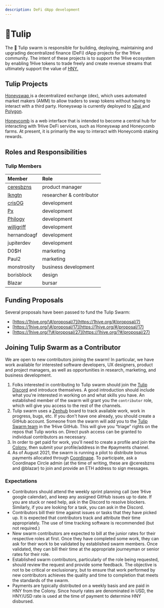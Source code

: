```yaml
---
description: DeFi dApp development
---
```


# 🌷Tulip

The 🌷 Tulip swarm is responsible for building, deploying, maintaining and upgrading decentralized finance \(DeFi\) dApp projects for the 1Hive community. The intent of these projects is to support the 1Hive ecosystem by enabling 1Hive tokens to trade freely and create revenue streams that ultimately support the value of [HNY.](../../projects/honey/)

## Tulip Projects

[Honeyswap ](https://honeyswap.org/)is a decentralized exchange \(dex\), which uses automated market makers \(AMM\) to allow traders to swap tokens without having to interact with a third party. Honeyswap is currently deployed to [xDai ](../../projects/honeyswap/honeyswap-on-xdai-1.md)and [Polygon](../../projects/honeyswap/honeyswap-on-polygon.md). 

[Honeycomb](https://1hive.io/#/) is a web interface that is intended to become a central hub for interacting with 1Hive DeFi services, such as Honeyswap and Honeycomb farms. At present, it is primarily the way to interact with Honeycomb staking rewards.

## Roles and Responsibilities

### Tulip Members

| Member | Role |
| :--- | :--- |
| [ceresbzns](https://github.com/ceresbzns/) | product manager |
| [lkngtn](https://github.com/lkngtn) | researcher & contributor |
| [crisOG](https://github.com/crisog) | development |
| [Px](https://github.com/pxbee) | development |
| [Philogy](https://github.com/mrclottom) | development |
| [willjgriff](https://github.com/willjgriff) | development |
| hernandoagf | development |
| jupiterdev | development |
| D0$H | marketing |
| Paul2 | marketing |
| monstrosity | business development |
| borisblock | design |
| Blazar | bursar |

## Funding Proposals

Several proposals have been passed to fund the Tulip Swarm:

* [https://1hive.org/\#/proposal/7](https://1hive.org/#/proposal/7)
* [https://1hive.org/\#/proposal/17](https://1hive.org/#/proposal/17)
* [https://1hive.org/?\#/proposal/27](https://1hive.org/?#/proposal/27)

## Joining Tulip Swarm as a Contributor

We are open to new contributors joining the swarm! In particular, we have work available for interested software developers, UX designers, product and project managers, as well as opportunities in research, marketing, and business development.

1. Folks interested in contributing to Tulip swarm should join the [Tulip Discord](https://discord.gg/SRYMKh3C4W) and introduce themselves. A good introduction should include what you're interested in working on and what skills you have. An established member of the swarm will grant you the `contributor` role, which will give you access to the rest of the channels. 
2. Tulip swarm uses a [Zenhub](https://app.zenhub.com/workspaces/tulip-602d5e1301c49f001508b160/board?repos=294258490) board to track available work, work in progress, bugs, etc. If you don't have one already, you should create a GitHub account. Someone from the swarm will add you to the [Tulip Swarm team](https://github.com/orgs/1Hive/teams/tulip-swarm) in the 1Hive GitHub. This will give you “triage” rights on the repos that Tulip works on. Direct push access can be granted to individual contributors as necessary. 
3. In order to get paid for work, you'll need to create a profile and join the [Colony](https://xdai.colony.io/colony/tulip), then submit your profile/address in the \#payments channel. 
4. As of August 2021, the swarm is running a pilot to distribute bonus payments allocated through [Coordinape](https://app.coordinape.com). To participate, ask a Coordinape Circle admin \(at the time of writing, these are @ceresbzns and @blazar\) to join and provide an ETH address to sign messages. 

### Expectations

* Contributors should attend the weekly sprint planning call \(see 1Hive google calendar\), and keep any assigned GitHub issues up to date. If you are stuck or need help, ask in the Discord to resolve blockers. Similarly, if you are looking for a task, you can ask in the Discord. 
* Contributors bill their time against issues or tasks that they have picked up. It is expected that contributors track and attribute their time appropriately. The use of time tracking software is recommended \(but not required.\)
* New swarm contributors are expected to bill at the junior rates for their respective roles at first. Once they have completed some work, they can ask for their work to be validated by established swarm members. Once validated, they can bill their time at the appropriate journeyman or senior rates for their role. 
* Established swarm contributors, particularly of the role being requested, should review the request and provide some feedback. The objective is not to be critical or exclusionary, but to ensure that work performed by new contributors achieves the quality and time to completion that meets the standards of the swarm. 
* Payments are typically distributed on a weekly basis and are paid in HNY from the Colony. Since hourly rates are denominated  in USD, the HNY/USD rate is used at the time of payment to determine HNY disbursed. 

